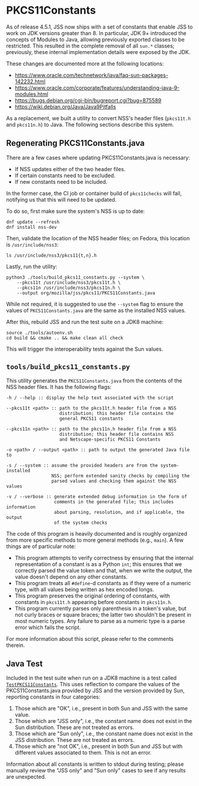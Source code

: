 # PKCS11Constants

As of release 4.5.1, JSS now ships with a set of constants that enable JSS to
work on JDK versions greater than 8. In particular, JDK 9+ introduced the
concepts of Modules to Java, allowing previously exported classes to be
restricted. This resulted in the complete removal of all `sun.*` classes;
previously, these internal implementation details were exposed by the JDK.

These changes are documented more at the following locations:

 - https://www.oracle.com/technetwork/java/faq-sun-packages-142232.html
 - https://www.oracle.com/corporate/features/understanding-java-9-modules.html
 - https://bugs.debian.org/cgi-bin/bugreport.cgi?bug=875589
 - https://wiki.debian.org/Java/Java9Pitfalls

As a replacement, we built a utility to convert NSS's header files (`pkcs11t.h`
and `pkcs11n.h`) to Java. The following sections describe this system.


## Regenerating PKCS11Constants.java

There are a few cases where updating PKCS11Constants.java is necessary:

 - If NSS updates either of the two header files.
 - If certain constants need to be excluded.
 - If new constants need to be included.

In the former case, the CI job or container build of `pkcs11checks` will
fail, notifying us that this will need to be updated.

To do so, first make sure the system's NSS is up to date:

    dnf update --refresh
    dnf install nss-dev

Then, validate the location of the NSS header files; on Fedora, this location
is `/usr/include/nss3`:

    ls /usr/include/nss3/pkcs11{t,n}.h

Lastly, run the utility:

    python3 ./tools/build_pkcs11_constants.py --system \
        --pkcs11t /usr/include/nss3/pkcs11t.h \
        --pkcs11n /usr/include/nss3/pkcs11n.h \
        --output org/mozilla/jss/pkcs11/PKCS11Constants.java

While not required, it is suggested to use the `--system` flag to ensure
the values of `PKCS11Constants.java` are the same as the installed NSS
values.

After this, rebuild JSS and run the test suite on a JDK8 machine:

    source ./tools/autoenv.sh
    cd build && cmake .. && make clean all check

This will trigger the interoperability tests against the Sun values.


## `tools/build_pkcs11_constants.py`

This utility generates the `PKCS11Constants.java` from the contents of the
NSS header files. It has the following flags:

    -h / --help :: display the help text associated with the script

    --pkcs11t <path> :: path to the pkcs11t.h header file from a NSS
                        distribution; this header file contains the
                        general PKCS11 constants

    --pkcs11n <path> :: path to the pkcs11n.h header file from a NSS
                        distribution; this header file contains NSS
                        and Netscape-specific PKCS11 Constants

    -o <path> / --output <path> :: path to output the generated Java file to

    -s / --system :: assume the provided headers are from the system-installed
                     NSS; perform extended sanity checks by compiling the
                     parsed values and checking them against the NSS values

    -v / --verbose :: generate extended debug information in the form of
                      comments in the generated file; this includes information
                      about parsing, resolution, and if applicable, the output
                      of the system checks

The code of this program is heavily documented and is roughly organized
from more specific methods to more general methods (e.g., `main`). A few
things are of particular note:

 - This program attempts to verify correctness by ensuring that the internal
   representation of a constant is as a Python `int`; this ensures that we
   correctly parsed the value token and that, when we write the output,
   the value doesn't depend on any other constants.
 - This program treats all `#define`-d constants as if they were of a numeric
   type, with all values being written as hex encoded longs.
 - This program preserves the original ordering of constants, with constants in
   `pkcs11t.h` appearing before constants in `pkcs11n.h`.
 - This program currently parses only parenthesis in a token's value, but not
   curly braces or square braces; the latter two shouldn't be present in most
   numeric types. Any failure to parse as a numeric type is a parse error which
   fails the script.

For more information about this script, please refer to the comments therein.


## Java Test

Included in the test suite when run on a JDK8 machine is a test called
[`TestPKCS11Constants`](../org/mozilla/jss/tests/TestPKCS11Constants.java).
This uses reflection to compare the values of the PKCS11Constants.java
provided by JSS and the version provided by Sun, reporting constants in
four categories:

 1. Those which are "OK", i.e., present in both Sun and JSS with the same
    value.
 2. Those which are "JSS only", i.e., the constant name does not exist in
    the Sun distribution. These are not treated as errors.
 3. Those which are "Sun only", i.e., the constant name does not exist in
    the JSS distribution. These are not treated as errors.
 4. Those which are "not OK", i.e., present in both Sun and JSS but with
    different values associated to them. This is not an error.

Information about all constants is written to stdout during testing; please
manually review the "JSS only" and "Sun only" cases to see if any results
are unexpected.
